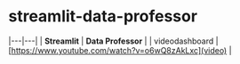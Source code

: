 # streamlit-data-professor
|---|---|
| **Streamlit** | **Data Professor** |
| videodashboard | [https://www.youtube.com/watch?v=o6wQ8zAkLxc](video) |